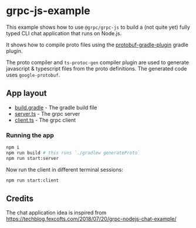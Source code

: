 # grpc-js-example

This example shows how to use `@grpc/grpc-js` to build a (not quite yet) fully typed CLI chat application that runs on Node.js.

It shows how to compile proto files using the [protobuf-gradle-plugin](https://github.com/google/protobuf-gradle-plugin) gradle plugin.

The proto compiler and `ts-protoc-gen` compiler plugin are used to generate javascript & typescript files from the proto definitions. The generated code uses `google-protobuf`.

## App layout

- [build.gradle](./build.gradle) - The gradle build file
- [server.ts](./server.ts) - The grpc server
- [client.ts](./client.ts) - The grpc client

### Running the app

```bash
npm i
npm run build # this runs `./gradlew generateProto`
npm run start:server
```

Now run the client in different terminal sessions:

```bash
npm run start:client
```

## Credits

The chat application idea is inspired from https://techblog.fexcofts.com/2018/07/20/grpc-nodejs-chat-example/
